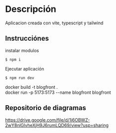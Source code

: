 # Descripción

Aplicacion creada con vite, typescript y tailwind

## Instrucciónes

instalar modulos

```
$ npm i
```

Ejecutar aplicación

```
$ npm run dev
```

docker build -t blogfront .  
docker run -p 5173:5173 --name blogfront blogfront

## Repositorio de diagramas

https://drive.google.com/file/d/1j6OBWZ-2wY8nlGlvheXjH9J6rumLQD69/view?usp=sharing
